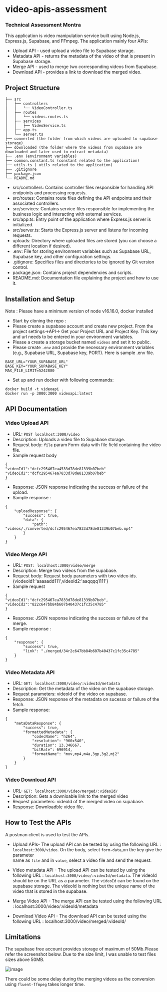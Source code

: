 # video-apis-assessment
### Technical Assessment Montra ###
This application is video manipulation service built using Node.js, Express.js, Supabase, and FFmpeg. The application mainly four APIs:
* Upload API - used upload a video file to Supabase storage.
* Metadata API - returns the metadata of the video of that is present in Supabase storage.
* Merge API - used to merge two corresponding videos from Supabase.
* Download API -  provides a link to download the merged video.

## Project Structure
```
├── src
│   ├── controllers
|   |   └── VideoController.ts
│   ├── routes
│   │   └── videos.routes.ts
│   ├── services
│   │   ├── VideoService.ts
│   ├── app.ts
│   └── server.ts
├── converted (the folder from which videos are uploaded to supabase storage)
├── downloaded (the folder where the videos from supabase are downloaded and later used to extract metadata)
├── .env (environment variables)
├── common.constant.ts (constant related to the application)
├── utils.ts ( utils related to the application)
├── .gitignore
├── package.json
└── README.md
```

- src/controllers: Contains controller files responsible for handling API endpoints and processing requests.
- src/routes: Contains route files defining the API endpoints and their associated controllers.
- src/services: Contains service files responsible for implementing the business logic and interacting with external services.
- src/app.ts: Entry point of the application where Express.js server is initialized.
- src/server.ts: Starts the Express.js server and listens for incoming requests.
- uploads: Directory where uploaded files are stored (you can choose a different location if desired).
- .env: File for storing environment variables such as Supabase URL, Supabase key, and other configuration settings.
- .gitignore: Specifies files and directories to be ignored by Git version control.
- package.json: Contains project dependencies and scripts.
- README.md: Documentation file explaining the project and how to use it.

## Installation and Setup
Note : Please have a minimum version of node v16.16.0, docker installed
* Start by cloning the repo :
* Please create a supabase account and create new project. From the project settings->API-> Get your Project URL and Project Key. This key and url needs to be entered in your environment variables.
* Please a create a storage bucket named `videos` and set it to public.
* Please create `.env` and provide the necessary environment variables (e.g., Supabase URL, Supabase key, PORT). Here is sample .env file.
```
BASE_URL="YOUR_SUPABASE_URL"
BASE_KEY="YOUR_SUPABASE_KEY"
MAX_FILE_LIMIT=5242880
```
* Set up and run docker with following commands:
``` 
docker build -t videoapi .
docker run -p 3000:3000 videoapi:latest
```

## API Documentation

### Video Upload API ###

- URL: `POST localhost:3000/video`
- Description: Uploads a video file to Supabase storage.
- Request body: `file` param Form-data with file field containing the video file.
- Sample request body
```
{
"videoId1":"dcfc295467ea4533d78de81339b07beb"
"videoId2":"dcfc295467ea7833d78de81339b07beb"
}
```
- Response: JSON response indicating the success or failure of the upload.
- Sample response :
```
{
    "uploadResponse": {
        "success": true,
        "data": {
            "path": "videos/./converted/dcfc295467ea7833d78de81339b07beb.mp4"
        }
    }
}
```

### Video Merge API ###

- URL: `POST: localhost:3000/video/merge`
- Description: Merge two videos from the supabase.
- Request body: Request body parameters with two video ids. {viodeoId1:'aaaaadd111',videoId2:'aaqqqq1111'}
- Sample request
```
{
"videoId1":"dcfc295467ea7833d78de81339b07beb",
"videoId2":"822c647bb84b607b40437c1fc35c4785"
}
```
- Response: JSON response indicating the success or failure of the merge.
- Sample response :
```
{
    "response": {
        "success": true,
        "link": "./merged/34r2c647bb84b607b40437c1fc35c4785"
    }
}
```

### Video Metadata API ###

- URL: `GET: localhost:3000/video/:videoId/metadata`
- Description: Get the metadata of the video on the supabase storage.
- Request parameters: videoId of the video on supabase.
- Response: JSON response of the metadata on sucesss or failure of the fetch.
- Sample response:
```
{
    "metaDataResponse": {
        "success": true,
        "formattedMetadata": {
            "codecName": "h264",
            "resolution": "960x540",
            "duration": 13.346667,
            "bitRate": 696914,
            "formatName": "mov,mp4,m4a,3gp,3g2,mj2"
        }
    }
}
```

### Video Download API ###

- URL: `GET: localhost:3000/video/merged/:videoId/`
- Description: Gets a downloable link to the merged video
- Request parameters: videoId of the merged video on supabase.
- Response: Downloadble video file.


## How to Test the APIs

A postman client is used to test the APIs.

* Upload APIs- The upload API can be tested by using the following URL : `localhost:3000/video`. On the body, select `form-data`,on the key give the parameter    
  name as `file` and in `value`, select a video file and send the request.

* Video metadata API - The upload API can be tested by using the following URL : `localhost:3000/video/:videoId/metadata`. The videoId should be on the URL as a 
  parameter. The `videoId` can be found on the supabase storage. The videoId is nothing but the unique name of the video that is stored in the supabase.

* Merge Video API - The merge API can be tested using the following URL : localhost:3000/video/:videoId/metadata

* Download Video API - The download API can be tested using the following URL : localhost:3000/video/merged/:videoId/
  
## Limitations

The supabase free account provides storage of maximum of 50Mb.Please refer the screenshot below. Due to the size limit, I was unable to test files sizes above 50MB.

![image](https://github.com/srey942/video-apis-assessment/assets/46189829/dd0ac787-eda5-41f7-9d98-6d04a4e6261d)

There could be some delay during the merging videos as the conversion using `fluent-ffmpeg` takes longer time.
